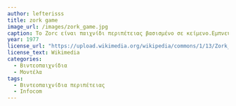 ```yaml
---
author: lefterisss
title: zork game
image_url: /images/zork_game.jpg
caption: Το Zorc είναι παιχνίδι περιπέτειας βασισμένο σε κείμενο.Εμπνεύστηκε από το Colossal Cave Adventure στα πλαίσια της διαδραστικής μυθοπλασίας καθώς αποτέλεσε από τα πρώτα παιχνίδια περιπέτειας για τον υπολογιστή εκείνη την εποχή.Η διάδραση γινόταν μέσω γραμμής εντολών όπου ο παίκτης πληκτρολογούσε μια εντολή σε φυσική γλώσσα και το πρόγραμμα την ερμήνευε.Το πρόγραμμα λειτουργούσε ως αφηγητής όπου με βάση το κείμενο περιέγραφε την τοποθεσία του παίκτη.Έχει περιγραφεί ως το πιο διάσημο κομμάτι διαδραστικής μυθοπλασίας.
year: 1977 
license_url: "https://upload.wikimedia.org/wikipedia/commons/1/13/Zork_photo.jpg" 
license_text: Wikimedia
categories:
  - Βιντεοπαιχνίδια 
  - Μοντέλα 
tags:
  - Βιντεοπαιχνίδια περιπέτειας 
  - Infocom
---
```

